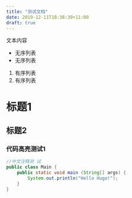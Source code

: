 ```yaml
---
title: "测试文档"
date: 2019-12-11T18:38:39+11:00
draft: true
---
```

文本内容
- 无序列表
- 无序列表

1. 有序列表
1. 有序列表

# 标题1
## 标题2
### 代码高亮测试1
``` java {linenos=inline}
//中文注释测 试
public class Main {
    public static void main (String[] args) {
        System.out.println("Hello Hugo!");
    }
}
```
